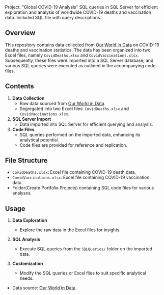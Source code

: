 Project: "Global COVID-19 Analysis"
SQL queries in SQL Server for efficient exploration and analysis of worldwide COVID-19 deaths and vaccination data. Included SQL file with query descriptions.
## Overview
This repository contains data collected from [Our World in Data](https://ourworldindata.org/covid-deaths) on COVID-19 deaths and vaccination statistics. The data has been organized into two Excel files, namely `CovidDeaths.xlsx` and `CovidVaccinations.xlsx`. Subsequently, these files were imported into a SQL Server database, and various SQL queries were executed as outlined in the accompanying code files.

## Contents
1. **Data Collection**
   - Raw data sourced from [Our World in Data](https://ourworldindata.org/covid-deaths).
   - Segregated into two Excel files: `CovidDeaths.xlsx` and `CovidVaccinations.xlsx`.
2. **SQL Server Import**
   - Data imported into SQL Server for efficient querying and analysis.
3. **Code Files**
   - SQL queries performed on the imported data, enhancing its analytical potential.
   - Code files are provided for reference and replication.
## File Structure
- `CovidDeaths.xlsx`: Excel file containing COVID-19 death data.
- `CovidVaccinations.xlsx`: Excel file containing COVID-19 vaccination data.
-  Folder(Create Portfolio Projects) containing SQL code files for various analyses.

## Usage

1. **Data Exploration**
   - Explore the raw data in the Excel files for insights.

2. **SQL Analysis**
   - Execute SQL queries from the `SQLQueries/` folder on the imported data.

3. **Customization**
   - Modify the SQL queries or Excel files to suit specific analytical needs.



- Data source: [Our World in Data](https://ourworldindata.org/covid-deaths).


